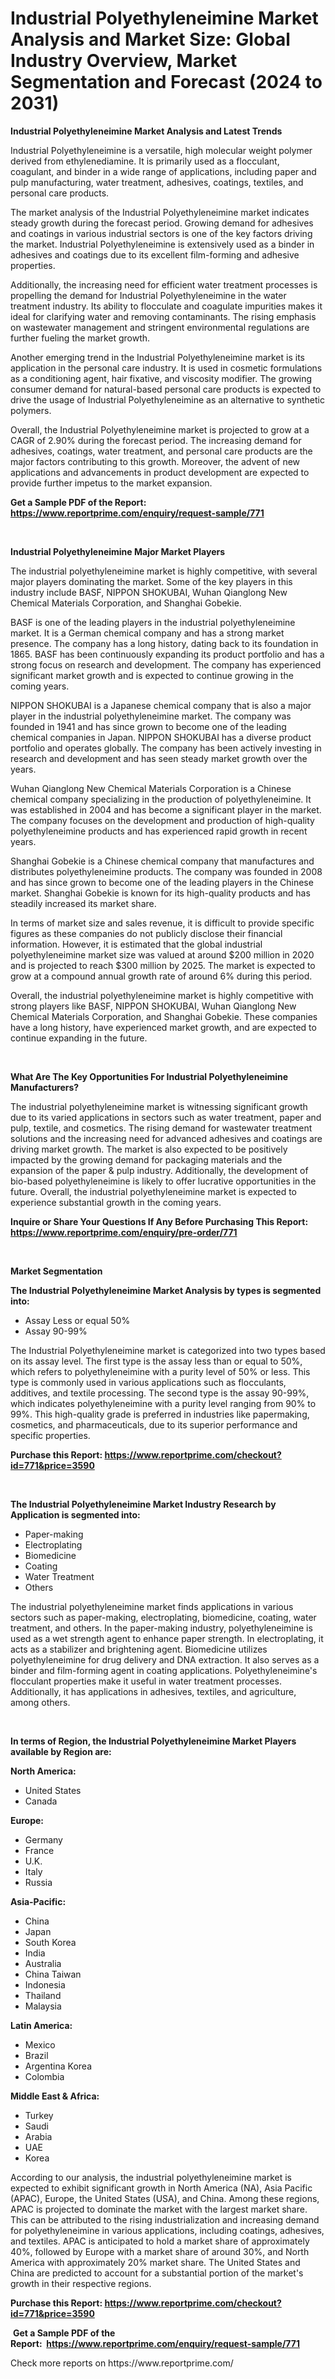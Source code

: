<p><h1>Industrial Polyethyleneimine Market Analysis and Market Size: Global Industry Overview, Market Segmentation and Forecast (2024 to 2031)</h1></p><p><strong>Industrial Polyethyleneimine Market Analysis and Latest Trends</strong></p>
<p><p>Industrial Polyethyleneimine is a versatile, high molecular weight polymer derived from ethylenediamine. It is primarily used as a flocculant, coagulant, and binder in a wide range of applications, including paper and pulp manufacturing, water treatment, adhesives, coatings, textiles, and personal care products.</p><p>The market analysis of the Industrial Polyethyleneimine market indicates steady growth during the forecast period. Growing demand for adhesives and coatings in various industrial sectors is one of the key factors driving the market. Industrial Polyethyleneimine is extensively used as a binder in adhesives and coatings due to its excellent film-forming and adhesive properties.</p><p>Additionally, the increasing need for efficient water treatment processes is propelling the demand for Industrial Polyethyleneimine in the water treatment industry. Its ability to flocculate and coagulate impurities makes it ideal for clarifying water and removing contaminants. The rising emphasis on wastewater management and stringent environmental regulations are further fueling the market growth.</p><p>Another emerging trend in the Industrial Polyethyleneimine market is its application in the personal care industry. It is used in cosmetic formulations as a conditioning agent, hair fixative, and viscosity modifier. The growing consumer demand for natural-based personal care products is expected to drive the usage of Industrial Polyethyleneimine as an alternative to synthetic polymers.</p><p>Overall, the Industrial Polyethyleneimine market is projected to grow at a CAGR of 2.90% during the forecast period. The increasing demand for adhesives, coatings, water treatment, and personal care products are the major factors contributing to this growth. Moreover, the advent of new applications and advancements in product development are expected to provide further impetus to the market expansion.</p></p>
<p><strong>Get a Sample PDF of the Report:&nbsp; <a href="https://www.reportprime.com/enquiry/request-sample/771">https://www.reportprime.com/enquiry/request-sample/771</a></strong></p>
<p>&nbsp;</p>
<p><strong>Industrial Polyethyleneimine Major Market Players</strong></p>
<p><p>The industrial polyethyleneimine market is highly competitive, with several major players dominating the market. Some of the key players in this industry include BASF, NIPPON SHOKUBAI, Wuhan Qianglong New Chemical Materials Corporation, and Shanghai Gobekie. </p><p>BASF is one of the leading players in the industrial polyethyleneimine market. It is a German chemical company and has a strong market presence. The company has a long history, dating back to its foundation in 1865. BASF has been continuously expanding its product portfolio and has a strong focus on research and development. The company has experienced significant market growth and is expected to continue growing in the coming years.</p><p>NIPPON SHOKUBAI is a Japanese chemical company that is also a major player in the industrial polyethyleneimine market. The company was founded in 1941 and has since grown to become one of the leading chemical companies in Japan. NIPPON SHOKUBAI has a diverse product portfolio and operates globally. The company has been actively investing in research and development and has seen steady market growth over the years.</p><p>Wuhan Qianglong New Chemical Materials Corporation is a Chinese chemical company specializing in the production of polyethyleneimine. It was established in 2004 and has become a significant player in the market. The company focuses on the development and production of high-quality polyethyleneimine products and has experienced rapid growth in recent years.</p><p>Shanghai Gobekie is a Chinese chemical company that manufactures and distributes polyethyleneimine products. The company was founded in 2008 and has since grown to become one of the leading players in the Chinese market. Shanghai Gobekie is known for its high-quality products and has steadily increased its market share.</p><p>In terms of market size and sales revenue, it is difficult to provide specific figures as these companies do not publicly disclose their financial information. However, it is estimated that the global industrial polyethyleneimine market size was valued at around $200 million in 2020 and is projected to reach $300 million by 2025. The market is expected to grow at a compound annual growth rate of around 6% during this period.</p><p>Overall, the industrial polyethyleneimine market is highly competitive with strong players like BASF, NIPPON SHOKUBAI, Wuhan Qianglong New Chemical Materials Corporation, and Shanghai Gobekie. These companies have a long history, have experienced market growth, and are expected to continue expanding in the future.</p></p>
<p>&nbsp;</p>
<p><strong>What Are The Key Opportunities For Industrial Polyethyleneimine Manufacturers?</strong></p>
<p><p>The industrial polyethyleneimine market is witnessing significant growth due to its varied applications in sectors such as water treatment, paper and pulp, textile, and cosmetics. The rising demand for wastewater treatment solutions and the increasing need for advanced adhesives and coatings are driving market growth. The market is also expected to be positively impacted by the growing demand for packaging materials and the expansion of the paper & pulp industry. Additionally, the development of bio-based polyethyleneimine is likely to offer lucrative opportunities in the future. Overall, the industrial polyethyleneimine market is expected to experience substantial growth in the coming years.</p></p>
<p><strong>Inquire or Share Your Questions If Any Before Purchasing This Report: <a href="https://www.reportprime.com/enquiry/pre-order/771">https://www.reportprime.com/enquiry/pre-order/771</a></strong></p>
<p>&nbsp;</p>
<p><strong>Market Segmentation</strong></p>
<p><strong>The Industrial Polyethyleneimine Market Analysis by types is segmented into:</strong></p>
<p><ul><li>Assay Less or equal 50%</li><li>Assay 90-99%</li></ul></p>
<p><p>The Industrial Polyethyleneimine market is categorized into two types based on its assay level. The first type is the assay less than or equal to 50%, which refers to polyethyleneimine with a purity level of 50% or less. This type is commonly used in various applications such as flocculants, additives, and textile processing. The second type is the assay 90-99%, which indicates polyethyleneimine with a purity level ranging from 90% to 99%. This high-quality grade is preferred in industries like papermaking, cosmetics, and pharmaceuticals, due to its superior performance and specific properties.</p></p>
<p><strong>Purchase this Report:&nbsp;<a href="https://www.reportprime.com/checkout?id=771&price=3590">https://www.reportprime.com/checkout?id=771&price=3590</a></strong></p>
<p>&nbsp;</p>
<p><strong>The Industrial Polyethyleneimine Market Industry Research by Application is segmented into:</strong></p>
<p><ul><li>Paper-making</li><li>Electroplating</li><li>Biomedicine</li><li>Coating</li><li>Water Treatment</li><li>Others</li></ul></p>
<p><p>The industrial polyethyleneimine market finds applications in various sectors such as paper-making, electroplating, biomedicine, coating, water treatment, and others. In the paper-making industry, polyethyleneimine is used as a wet strength agent to enhance paper strength. In electroplating, it acts as a stabilizer and brightening agent. Biomedicine utilizes polyethyleneimine for drug delivery and DNA extraction. It also serves as a binder and film-forming agent in coating applications. Polyethyleneimine's flocculant properties make it useful in water treatment processes. Additionally, it has applications in adhesives, textiles, and agriculture, among others.</p></p>
<p>&nbsp;</p>
<p><strong>In terms of Region, the Industrial Polyethyleneimine Market Players available by Region are:</strong></p>
<p>
    <p> <strong> North America: </strong>
        <ul>
            <li>United States</li>
            <li>Canada</li>
        </ul>
        </p> 
    <p> <strong> Europe: </strong>
        <ul>
            <li>Germany</li>
            <li>France</li>
            <li>U.K.</li>
            <li>Italy</li>
            <li>Russia</li>
        </ul>
        </p> 
    <p> <strong> Asia-Pacific: </strong>
        <ul>
            <li>China</li>
            <li>Japan</li>
            <li>South Korea</li>
            <li>India</li>
            <li>Australia</li>
            <li>China Taiwan</li>
            <li>Indonesia</li>
            <li>Thailand</li>
            <li>Malaysia</li>
        </ul>
        </p> 
    <p> <strong> Latin America: </strong>
        <ul>
            <li>Mexico</li>
            <li>Brazil</li>
            <li>Argentina Korea</li>
            <li>Colombia</li>
        </ul>
        </p> 
    <p> <strong> Middle East & Africa: </strong>
        <ul>
            <li>Turkey</li>
            <li>Saudi</li>
            <li>Arabia</li>
            <li>UAE</li>
            <li>Korea</li>
        </ul>
    </p>
    </p>
<p><p>According to our analysis, the industrial polyethyleneimine market is expected to exhibit significant growth in North America (NA), Asia Pacific (APAC), Europe, the United States (USA), and China. Among these regions, APAC is projected to dominate the market with the largest market share. This can be attributed to the rising industrialization and increasing demand for polyethyleneimine in various applications, including coatings, adhesives, and textiles. APAC is anticipated to hold a market share of approximately 40%, followed by Europe with a market share of around 30%, and North America with approximately 20% market share. The United States and China are predicted to account for a substantial portion of the market's growth in their respective regions.</p></p>
<p><strong>Purchase this Report: <a href="https://www.reportprime.com/checkout?id=771&price=3590">https://www.reportprime.com/checkout?id=771&price=3590</a></strong></p>
<p>&nbsp;<strong>Get a Sample PDF of the Report:&nbsp;&nbsp;<a href="https://www.reportprime.com/enquiry/request-sample/771">https://www.reportprime.com/enquiry/request-sample/771</a></strong></p>
<p><strong></strong></p>
<p>Check more reports on https://www.reportprime.com/</p>